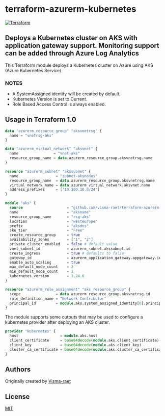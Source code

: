# terraform-azurerm-kubernetes

[![Terraform](https://github.com/visma-raet/terraform-azurerm-kubernetes/actions/workflows/terraform.yml/badge.svg)](https://github.com/visma-raet/terraform-azurerm-kubernetes/actions/workflows/terraform.yml)

## Deploys a Kubernetes cluster on AKS with application gateway support. Monitoring support can be added through Azure Log Analytics

This Terraform module deploys a Kubernetes cluster on Azure using AKS (Azure Kubernetes Service)

### NOTES

* A SystemAssigned identity will be created by default.
* Kubernetes Version is set to Current.
* Role Based Access Control is always enabled.

## Usage in Terraform 1.0

```terraform
data "azurerm_resource_group" "aksvnetrsg" {
  name = "vnetrsg-aks"
}

data "azurerm_virtual_network" "aksvnet" {
  name                = "vnet-aks"
  resource_group_name = data.azurerm_resource_group.aksvnetrsg.name
}

resource "azurerm_subnet" "akssubnet" {
  name                 = "subnet-aksnodes"
  resource_group_name  = data.azurerm_resource_group.aksvnetrsg.name
  virtual_network_name = data.azurerm_virtual_network.aksvnet.name
  address_prefixes     = ["10.100.10.0/24"]
}

module "aks" {
  source                    = "github.com/visma-raet/terraform-azurerm-kubernetes"
  name                      = "aksname"
  resource_group_name       = "rsg-aks"
  location                  = "westeurope"
  prefix                    = "aksdns"
  sku_tier                  = "Free"
  create_resource_group     = true
  availability_zones        = ["1", "2"]
  private_cluster_enabled   = false # default value
  vnet_subnet_id            = azurerm_subnet.akssubnet.id
  create_ingress            = true # defaults to false
  gateway_id                = azurerm_application_gateway.appgateway.id # id of the application gw for ingress
  enable_auto_scaling       = true
  max_default_node_count    = 3
  min_default_node_count    = 1
  kubernetes_version        = 1.24.6
}

resource "azurerm_role_assignment" "aks_resource_group" {
  scope                = data.azurerm_resource_group.aksvnetrsg.id
  role_definition_name = "Network Contributor"
  principal_id         = module.aks.system_assigned_identity[0].principal_id
}
```

The module supports some outputs that may be used to configure a kubernetes
provider after deploying an AKS cluster.

```terraform
provider "kubernetes" {
  host                   = module.aks.host
  client_certificate     = base64decode(module.aks.client_certificate)
  client_key             = base64decode(module.aks.client_key)
  cluster_ca_certificate = base64decode(module.aks.cluster_ca_certificate)
}
```

## Authors

Originally created by [Visma-raet](http://github.com/visma-raet)

## License

[MIT](LICENSE)
